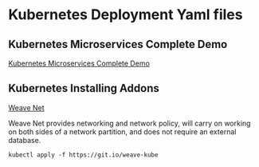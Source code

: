 # Kubernetes Deployment Yaml files

## Kubernetes Microservices Complete Demo  
[Kubernetes Microservices Complete Demo](https://raw.githubusercontent.com/microservices-demo/microservices-demo/master/deploy/kubernetes/complete-demo.yaml)

## Kubernetes Installing Addons
[Weave Net](https://kubernetes.io/docs/admin/addons/)

Weave Net provides networking and network policy, will carry on working on both sides of a network partition, and does not require an external database.



```code
kubectl apply -f https://git.io/weave-kube
```
